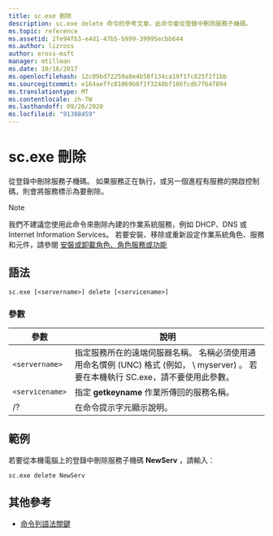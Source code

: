 ```yaml
---
title: sc.exe 刪除
description: sc.exe delete 命令的參考文章，此命令會從登錄中刪除服務子機碼。
ms.topic: reference
ms.assetid: 2fe94fb3-e4d1-47b5-b999-39995ecbb644
ms.author: lizross
author: eross-msft
manager: mtillman
ms.date: 10/16/2017
ms.openlocfilehash: 12c09bd72259a8e4b58f134ca19f1fc825f2f1bb
ms.sourcegitcommit: e164aeffc01069b8f1f3248bf106fcdb7f64f894
ms.translationtype: MT
ms.contentlocale: zh-TW
ms.lasthandoff: 09/26/2020
ms.locfileid: "91388459"
---
```

# <a name="scexe-delete"></a>sc.exe 刪除

從登錄中刪除服務子機碼。 如果服務正在執行，或另一個進程有服務的開啟控制碼，則會將服務標示為要刪除。

> [!NOTE]
> 我們不建議您使用此命令來刪除內建的作業系統服務，例如 DHCP、DNS 或 Internet Information Services。 若要安裝、移除或重新設定作業系統角色、服務和元件，請參閱 [安裝或卸載角色、角色服務或功能](/WindowsServerDocs/administration/server-manager/install-or-uninstall-roles-role-services-or-features.md)

## <a name="syntax"></a>語法

```
sc.exe [<servername>] delete [<servicename>]
```

### <a name="parameters"></a>參數

| 參數 | 說明 |
|--|--|
| `<servername>` | 指定服務所在的遠端伺服器名稱。 名稱必須使用通用命名慣例 (UNC) 格式 (例如， \\ myserver) 。 若要在本機執行 SC.exe，請不要使用此參數。 |
| `<servicename>` | 指定 **getkeyname** 作業所傳回的服務名稱。 |
| /? | 在命令提示字元顯示說明。 |

## <a name="examples"></a>範例

若要從本機電腦上的登錄中刪除服務子機碼 **NewServ** ，請輸入：

```
sc.exe delete NewServ
```

## <a name="additional-references"></a>其他參考

- [命令列語法關鍵](command-line-syntax-key.md)
